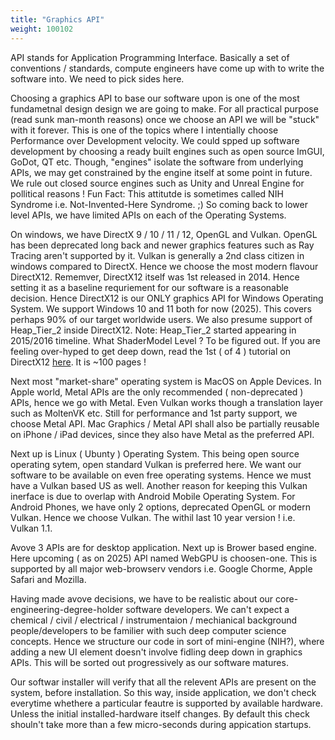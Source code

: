 ```yaml
---
title: "Graphics API"
weight: 100102
---
```

API stands for Application Programming Interface. Basically a set of conventions / standards, compute engineers have come up with to write the software into. We need to pick sides here.

Choosing a graphics API to base our software upon is one of the most fundametnal design design we are going to make. For all practical purpose (read sunk man-month reasons) once we choose an API we will be "stuck" with it forever. This is one of the topics where I intentially choose Performance over Development velocity. We could spped up software development by choosing a ready built engines such as open source ImGUI, GoDot, QT etc. Though, "engines" isolate the software from underlying APIs, we may get constrained by the engine itself at some point in future. We rule out closed source engines such as Unity and Unreal Engine for pollitical reasons ! Fun Fact: This attitutde is sometimes called NIH Syndrome i.e. Not-Invented-Here Syndrome. ;) So coming back to lower level APIs, we have limited APIs on each of the Operating Systems. 

On windows, we have DirectX 9 / 10 / 11 / 12, OpenGL and Vulkan. OpenGL has been deprecated long back and newer graphics features such as Ray Tracing aren't supported by it. Vulkan is generally a 2nd class citizen in windows compared to DirectX. Hence we choose the most modern flavour DirectX12. Rememver, DirectX12 itself was 1st released in 2014. Hence setting it as a baseline requriement for our software is a reasonable decision. Hence DirectX12 is our ONLY graphics API for Windows Operating System. We support Windows 10 and 11 both for now (2025). This covers perhaps 90% of our target worldwide users. We also presume support of Heap_Tier_2 inside DirectX12. Note: Heap_Tier_2 started appearing in 2015/2016 timeline. What ShaderModel Level ? To be figured out. If you are feeling over-hyped to get deep down, read the 1st ( of 4 ) tutorial on DirectX12 [here](https://www.3dgep.com/learning-directx-12-1/). It is ~100 pages !

Next most "market-share" operating system is MacOS on Apple Devices. In Apple world, Metal APIs are the only recommended ( non-deprecated ) APIs, hence we go with Metal. Even Vulkan works though a translation layer such as MoltenVK etc. Still for performance and 1st party support, we choose Metal API. Mac Graphics / Metal API shall also be partially reusable on iPhone / iPad devices, since they also have Metal as the preferred API.

Next up is Linux ( Ubunty ) Operating System. This being open source operating sytem, open standard Vulkan is preferred here. We want our software to be available on even free operating systems. Hence we must have a Vulkan based US as well. Another reason for keeping this Vulkan inerface is due to overlap with Android Mobile Operating System. For Android Phones, we have only 2 options, deprecated OpenGL or modern Vulkan. Hence we choose Vulkan. The withil last 10 year version ! i.e. Vulkan 1.1.

Avove 3 APIs are for desktop application. Next up is Brower based engine. Here upcoming ( as on 2025) API named WebGPU is choosen-one. This is supported by all major web-browserv vendors i.e. Google Chorme, Apple Safari and Mozilla.

Having made avove decisions, we have to be realistic about our core-engineering-degree-holder software developers. We can't expect a chemical / civil / electrical / instrumentaion / mechianical background people/developers to be familier with such deep computer science concepts. Hence we structure our code in sort of mini-engine (NIH?), where adding a new UI element doesn't involve fidling deep down in graphics APIs. This will be sorted out progressively as our software matures.

Our softwar installer will verify that all the relevent APIs are present on the system, before installation. So this way, inside application, we don't check everytime whethere a particular feautre is supported by available hardware. Unless the initial installed-hardware itself changes. By default this check shouln't take more than a few micro-seconds during appication startups.

